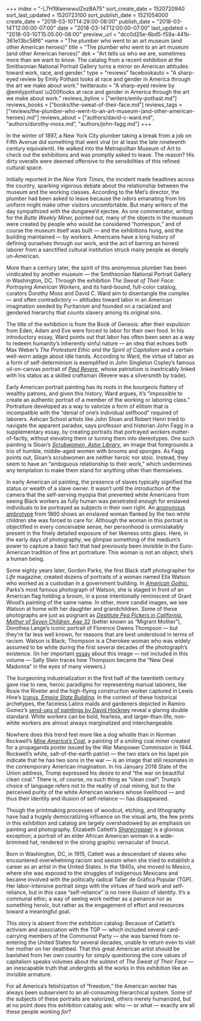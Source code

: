 +++
index = "-L7H19lamwwulZezBA75"
sort_create_date = 1520720940
sort_last_updated = 1520723100
sort_publish_date = 1521054000
create_date = "2018-03-10T14:29:00-08:00"
publish_date = "2018-03-14T12:00:00-07:00"
date = "2018-03-14T12:00:00-07:00"
last_updated = "2018-03-10T15:05:00-08:00"
preview_url = "dcc0d25e-6bd5-f59a-441b-361e13bc58f6"
name = "The plumber who went to an art museum (and other American heroes)"
title = "The plumber who went to an art museum (and other American heroes)"
dek = "Art tells us who we are, sometimes more than we want to know. The catalog from a recent exhibition at the Smithsonian National Portrait Gallery turns a mirror on American attitudes toward work, race, and gender."
type = "reviews"
facebookauto = "A sharp-eyed review by Emily Pothast looks at race and gender in America through the art we make about work."
twitterauto = "A sharp-eyed review by @emilypothast \u200flooks at race and gender in America through the art we make about work."
reviews_byline = ["writers/emily-pothast.md"]
reviews_books = ["books/the-sweat-of-their-face.md"]
reviews_tags = ["reviews/the-plumber-who-went-to-an-art-museum-(and-other-american-heroes).md"]
reviews_about = ["authors/david-c-ward.md", "authors/dorothy-moss.md", "authors/john-fagg.md"]
+++

In the winter of 1897, a New York City plumber taking a break from a job on Fifth Avenue did something that went viral (or at least the late nineteenth century equivalent). He walked into the Metropolitan Museum of Art to check out the exhibitions and was promptly asked to leave. The reason? His dirty overalls were deemed offensive to the sensibilities of this refined cultural space.

Initially reported in the _New York Times_, the incident made headlines across the country, sparking vigorous debate about the relationship between the museum and the working classes. According to the Met’s director, the plumber had been asked to leave because the odors emanating from his uniform might make other visitors uncomfortable. But many writers of the day sympathized with the dungaree’d ejectee. As one commentator, writing for the _Butte Weekly Miner,_ pointed out, many of the objects in the museum were created by people who would be considered “homespun,” and of course the museum itself was built — and the exhibitions hung, and the building maintained — by workers. Americans have a long history of defining ourselves through our work, and the act of barring an honest laborer from a sanctified cultural institution struck many people as deeply un-American.

More than a century later, the spirit of this anonymous plumber has been vindicated by another museum — the Smithsonian National Portrait Gallery in Washington, DC. Through the exhibition _The Sweat of Their Face: Portraying American Workers_, and its hard-bound, full-color catalog, curators Dorothy Moss and David C. Ward aim to disentangle the complex — and often contradictory — attitudes toward labor in an American imagination seeded by Puritanism and founded on a racialized and gendered hierarchy that counts slavery among its original sins.

<div class="break"></div>

The title of the exhibition is from the Book of Genesis: after their expulsion from Eden, Adam and Eve were forced to labor for their own food. In his introductory essay, Ward points out that labor has often been seen as a way to redeem humanity’s inherently sinful nature — an idea that echoes both Max Weber’s _The Protestant Ethic and the Spirit of Capitalism_ and a certain well-worn adage about idle hands. According to Ward, the virtue of labor as a form of self-determinism is exemplified in John Singleton Copley’s famous oil-on-canvas portrait of [_Paul Revere_](http://www.mfa.org/collections/object/paul-revere-32401), whose patriotism is inextricably linked with his status as a skilled craftsman (Revere was a silversmith by trade). 

Early American portrait painting has its roots in the bourgeois flattery of wealthy patrons, and given this history, Ward argues, it’s “impossible to create an authentic portrait of a member of the working or laboring class.” Portraiture developed as a way to valorize a form of elitism that is incompatible with the “denial of one’s individual selfhood” required of laborers. Ashcan School artists like John Sloan and Robert Henri tried to navigate the apparent paradox, says professor and historian John Fagg in a supplementary essay, by creating portraits that portrayed workers matter-of-factly, without elevating them or turning them into stereotypes. One such painting is Sloan’s [_Scrubwomen, Astor Library_](http://209.217.199.99/objects/11585/scrubwomen-astor-library;jsessionid=5272FEFDF652B59DAFBA0C28217396FC?ctx=b5ccd708-1968-4756-88e0-c196b68d2405&idx=0), an image that foregrounds a trio of humble, middle-aged women with brooms and sponges. As Fagg points out, Sloan’s scrubwomen are neither heroic nor stoic. Instead, they seem to have an “ambiguous relationship to their work,” which undermines any temptation to make them stand for anything other than themselves.

<div class="break"></div>

In early American oil painting, the presence of slaves typically signified the status or wealth of a slave owner. It wasn’t until the introduction of the camera that the self-serving myopia that prevented white Americans from seeing Black workers as fully human was penetrated enough for enslaved individuals to be portrayed as subjects in their own right. An [anonymous ambrotype](https://www.sfmoma.org/artwork/PST0578) from 1860 shows an enslaved woman flanked by the two white children she was forced to care for. Although the woman in this portrait is objectified in every conceivable sense, her personhood is unmistakably present in the finely detailed exposure of her likeness onto glass. Here, in the early days of photography, we glimpse something of the medium’s power to capture a basic fact that had previously been invisible in the Euro-American tradition of fine art portraiture: This woman is not an object; she’s a human being.

Some eighty years later, Gordon Parks, the first Black staff photographer for _Life_ magazine, created dozens of portraits of a woman named Ella Watson who worked as a custodian in a government building. In [_American Gothic_](https://collections.artsmia.org/art/100557/american-gothic-washington-d-c-gordon-parks), Parks’s most famous photograph of Watson, she is staged in front of an American flag holding a broom, in a pose intentionally reminiscent of Grant Wood’s painting of the same name. In other, more candid images, we see Watson at home with her daughter and grandchildren. Some of these photographs are just as poignant as [_Destitute Pea Pickers in California. Mother of Seven Children. Age 32_](https://www.moma.org/collection/works/50989) (better known as “Migrant Mother”), Dorothea Lange’s iconic portrait of Florence Owens Thompson — but they’re far less well known, for reasons that are best understood in terms of racism. Watson is Black; Thompson is a Cherokee woman who was widely assumed to be white during the first several decades of the photograph’s existence. (In her important [essay](https://sites.duke.edu/vms590s_01_f2012/2012/11/25/chapter-entry-the-misrecognition-of-migrant-mother/) about this image — not included in this volume — Sally Stein traces how Thompson became the “New Deal Madonna” in the eyes of many viewers.)

The burgeoning industrialization in the first half of the twentieth century gave rise to new, heroic paradigms for representing manual laborers, like Rosie the Riveter and the high-flying construction worker captured in Lewis Hine’s [_Icarus, Empire State Building_](https://www.metmuseum.org/art/collection/search/265154). In the context of these historical archetypes, the faceless Latinx maids and gardeners depicted in Ramiro Gomez’s [send-ups of paintings by David Hockney](http://ramirogomezjr.blogspot.com/2014/03/woman-cleaning-shower-in-beverly-hills.html) reveal a glaring double standard. White workers can be bold, fearless, and larger-than-life; non-white workers are almost always marginalized and interchangeable.

Nowhere does this trend feel more like a dog whistle than in Norman Rockwell’s [_Mine America’s Coal_](http://marshallfoundation.org/library/posters/mine-americas-coal-well-make-it-hot-550/), a painting of a smiling coal miner created for a propaganda poster issued by the War Manpower Commission in 1944. Rockwell’s white, salt-of-the-earth patriot — the two stars on his lapel pin indicate that he has two sons in the war — is an image that still resonates in the contemporary American imagination. In his January 2018 State of the Union address, Trump expressed his desire to end “the war on beautiful clean coal.” There is, of course, no such thing as “clean coal”; Trump’s choice of language refers not to the reality of coal mining, but to the perceived purity of the white American workers whose livelihood — and thus their identity and illusion of self-reliance — has disappeared.

<div class="break"></div>

Though the printmaking processes of woodcut, etching, and lithography have had a hugely democratizing influence on the visual arts, the few prints in this exhibition and catalog are largely overshadowed by an emphasis on painting and photography. Elizabeth Catlett’s [_Sharecropper_](https://www.moma.org/collection/works/88189) is a glorious exception; a portrait of an elder African American woman in a wide-brimmed hat, rendered in the strong graphic vernacular of linocut.

Born in Washington, DC, in 1915, Catlett was a descendant of slaves who encountered overwhelming racism and sexism when she tried to establish a career as an artist in the United States. In the 1940s, she moved to Mexico, where she was exposed to the struggles of indigenous Mexicans and became involved with the politically radical Taller de Gráfica Popular (TGP). Her labor-intensive portrait sings with the virtues of hard work and self-reliance, but in this case “self-reliance” is no mere illusion of identity. It’s a communal ethic; a way of seeing work neither as a penance nor as something heroic, but rather as the engagement of effort and resources toward a meaningful goal. 

This story is absent from the exhibition catalog: Because of Catlett’s activism and association with the TGP — which included several card-carrying members of the Communist Party — she was barred from re-entering the United States for several decades, unable to return even to visit her mother on her deathbed. That this great American artist should be banished from her own country for simply questioning the core values of capitalism speaks volumes about the subtext of _The Sweat of Their Face_ — an inescapable truth that undergirds all the works in this exhibition like an invisible armature. 

For all America’s fetishization of “freedom,” the American worker has always been subservient to an all-consuming hierarchical system. Some of the subjects of these portraits are valorized, others merely humanized, but at no point does this exhibition catalog ask: who — or what — exactly are all these people working _for_?


